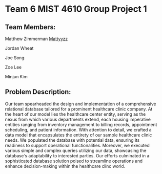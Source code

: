 # Team 6 MIST 4610 Group Project 1

## Team Members:

Matthew Zimmerman [Mattyyzz](https://github.com/Mattyyzz)

Jordan Wheat 

Joe Song

Zoe Lee

Minjun Kim

## Problem Description:

Our team spearheaded the design and implementation of a comprehensive relational database tailored for a prominent healthcare clinic company. At the heart of our model lies the healthcare center entity, serving as the nexus from which various departments extend, each housing imperative entities ranging from inventory management to billing records, appointment scheduling, and patient information. With attention to detail, we crafted a data model that encapsulates the entirety of our sample healthcare clinic needs. We populated the database with potential data, ensuring its readiness to support operational functionalities.
Moreover, we executed various simple and complex queries utilizing our data, showcasing the database's adaptability to interested parties. Our efforts culminated in a sophisticated database solution poised to streamline operations and enhance decision-making within the healthcare clinc world. 

